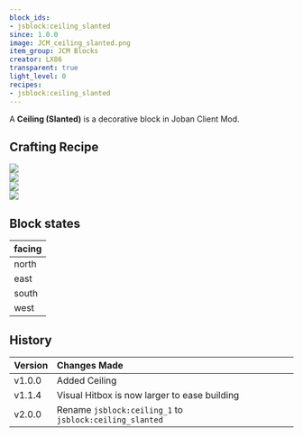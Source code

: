 ```yaml
---
block_ids:
- jsblock:ceiling_slanted
since: 1.0.0
image: JCM_ceiling_slanted.png
item_group: JCM Blocks
creator: LX86
transparent: true
light_level: 0
recipes:
- jsblock:ceiling_slanted
---
```


A **Ceiling (Slanted)** is a decorative block in Joban Client Mod.

## Crafting Recipe
<div class="crafting">
    <div class="crafting-table">
        <!-- row 1 -->
        <div></div>
        <div></div>
        <div><img src="../crafting/Minecraft_Black_concrete.png"></div>
        <!-- row 2 -->
        <div></div>
        <div><img src="../crafting/Minecraft_Black_concrete.png"></div>
        <div></div>
        <!-- row 3 -->
        <div><img src="../crafting/Minecraft_Black_concrete.png"></div>
        <div></div>
        <div></div>
    </div>
    <div class="crafting-arrow"></div>
    <div class="crafting-result" data-count="16">
        <img src="../previews/JCM_ceiling_slanted.png">
    </div>
</div>

## Block states
| facing |
|:-------|
| north  |
| east   |
| south  |
| west   |

## History
| Version | Changes Made                                            |
|:--------|:--------------------------------------------------------|
| v1.0.0  | Added Ceiling                                           |
| v1.1.4  | Visual Hitbox is now larger to ease building            |
| v2.0.0  | Rename `jsblock:ceiling_1` to `jsblock:ceiling_slanted` |